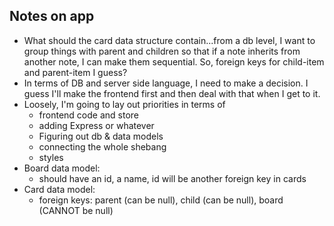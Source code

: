 ## Notes on app
- What should the card data structure contain...from a db level, I want to group things with parent and children so that
if a note inherits from another note, I can make them sequential. So, foreign keys for child-item and parent-item I guess?
- In terms of DB and server side language, I need to make a decision. I guess I'll make the frontend first and then deal with that
when I get to it.
- Loosely, I'm going to lay out priorities in terms of
  - frontend code and store
  - adding Express or whatever
  - Figuring out db & data models
  - connecting the whole shebang
  - styles
- Board data model:
  - should have an id, a name, id will be another foreign key in cards
- Card data model:
  - foreign keys: parent (can be null), child (can be null), board (CANNOT be null)
